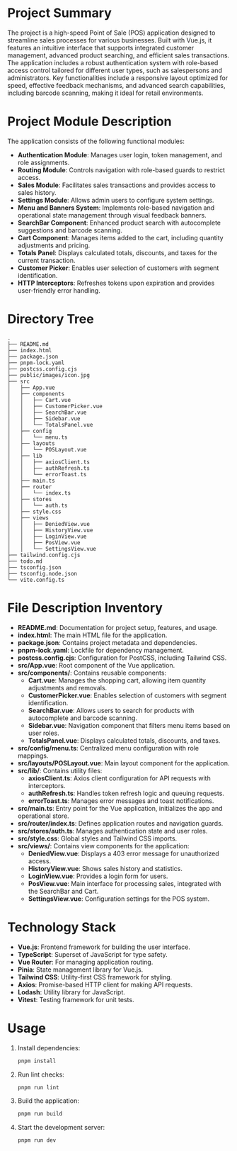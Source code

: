 # Project Summary
The project is a high-speed Point of Sale (POS) application designed to streamline sales processes for various businesses. Built with Vue.js, it features an intuitive interface that supports integrated customer management, advanced product searching, and efficient sales transactions. The application includes a robust authentication system with role-based access control tailored for different user types, such as salespersons and administrators. Key functionalities include a responsive layout optimized for speed, effective feedback mechanisms, and advanced search capabilities, including barcode scanning, making it ideal for retail environments.

# Project Module Description
The application consists of the following functional modules:
- **Authentication Module**: Manages user login, token management, and role assignments.
- **Routing Module**: Controls navigation with role-based guards to restrict access.
- **Sales Module**: Facilitates sales transactions and provides access to sales history.
- **Settings Module**: Allows admin users to configure system settings.
- **Menu and Banners System**: Implements role-based navigation and operational state management through visual feedback banners.
- **SearchBar Component**: Enhanced product search with autocomplete suggestions and barcode scanning.
- **Cart Component**: Manages items added to the cart, including quantity adjustments and pricing.
- **Totals Panel**: Displays calculated totals, discounts, and taxes for the current transaction.
- **Customer Picker**: Enables user selection of customers with segment identification.
- **HTTP Interceptors**: Refreshes tokens upon expiration and provides user-friendly error handling.

# Directory Tree
```
.
├── README.md
├── index.html
├── package.json
├── pnpm-lock.yaml
├── postcss.config.cjs
├── public/images/icon.jpg
├── src
│   ├── App.vue
│   ├── components
│   │   ├── Cart.vue
│   │   ├── CustomerPicker.vue
│   │   ├── SearchBar.vue
│   │   ├── Sidebar.vue
│   │   └── TotalsPanel.vue
│   ├── config
│   │   └── menu.ts
│   ├── layouts
│   │   └── POSLayout.vue
│   ├── lib
│   │   ├── axiosClient.ts
│   │   ├── authRefresh.ts
│   │   └── errorToast.ts
│   ├── main.ts
│   ├── router
│   │   └── index.ts
│   ├── stores
│   │   └── auth.ts
│   ├── style.css
│   ├── views
│   │   ├── DeniedView.vue
│   │   ├── HistoryView.vue
│   │   ├── LoginView.vue
│   │   ├── PosView.vue
│   │   └── SettingsView.vue
├── tailwind.config.cjs
├── todo.md
├── tsconfig.json
├── tsconfig.node.json
└── vite.config.ts
```

# File Description Inventory
- **README.md**: Documentation for project setup, features, and usage.
- **index.html**: The main HTML file for the application.
- **package.json**: Contains project metadata and dependencies.
- **pnpm-lock.yaml**: Lockfile for dependency management.
- **postcss.config.cjs**: Configuration for PostCSS, including Tailwind CSS.
- **src/App.vue**: Root component of the Vue application.
- **src/components/**: Contains reusable components:
  - **Cart.vue**: Manages the shopping cart, allowing item quantity adjustments and removals.
  - **CustomerPicker.vue**: Enables selection of customers with segment identification.
  - **SearchBar.vue**: Allows users to search for products with autocomplete and barcode scanning.
  - **Sidebar.vue**: Navigation component that filters menu items based on user roles.
  - **TotalsPanel.vue**: Displays calculated totals, discounts, and taxes.
- **src/config/menu.ts**: Centralized menu configuration with role mappings.
- **src/layouts/POSLayout.vue**: Main layout component for the application.
- **src/lib/**: Contains utility files:
  - **axiosClient.ts**: Axios client configuration for API requests with interceptors.
  - **authRefresh.ts**: Handles token refresh logic and queuing requests.
  - **errorToast.ts**: Manages error messages and toast notifications.
- **src/main.ts**: Entry point for the Vue application, initializes the app and operational store.
- **src/router/index.ts**: Defines application routes and navigation guards.
- **src/stores/auth.ts**: Manages authentication state and user roles.
- **src/style.css**: Global styles and Tailwind CSS imports.
- **src/views/**: Contains view components for the application:
  - **DeniedView.vue**: Displays a 403 error message for unauthorized access.
  - **HistoryView.vue**: Shows sales history and statistics.
  - **LoginView.vue**: Provides a login form for users.
  - **PosView.vue**: Main interface for processing sales, integrated with the SearchBar and Cart.
  - **SettingsView.vue**: Configuration settings for the POS system.

# Technology Stack
- **Vue.js**: Frontend framework for building the user interface.
- **TypeScript**: Superset of JavaScript for type safety.
- **Vue Router**: For managing application routing.
- **Pinia**: State management library for Vue.js.
- **Tailwind CSS**: Utility-first CSS framework for styling.
- **Axios**: Promise-based HTTP client for making API requests.
- **Lodash**: Utility library for JavaScript.
- **Vitest**: Testing framework for unit tests.

# Usage
1. Install dependencies:
   ```bash
   pnpm install
   ```
2. Run lint checks:
   ```bash
   pnpm run lint
   ```
3. Build the application:
   ```bash
   pnpm run build
   ```
4. Start the development server:
   ```bash
   pnpm run dev
   ```

